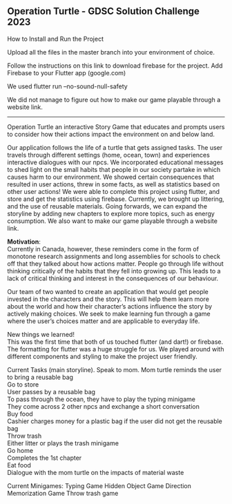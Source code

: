 ## Operation Turtle - GDSC Solution Challenge 2023

How to Install and Run the Project

Upload all the files in the master branch into your environment of choice.

Follow the instructions on this link to download firebase for the project.
Add Firebase to your Flutter app (google.com)

We used flutter run –no-sound-null-safety

We did not manage to figure out how to make our game playable through a website link.

--------------------------------------------------------------------

Operation Turtle an interactive Story Game that educates and prompts users to consider how their actions impact the environment on and below land.

Our application follows the life of a turtle that gets assigned tasks. The user travels through different settings (home, ocean, town) and experiences interactive dialogues with our npcs. We incorporated educational messages to shed light on the small habits that people in our society partake in which causes harm to our environment. We showed certain consequences that resulted in user actions, threw in some facts, as well as statistics based on other user actions! We were able to complete this project using flutter, and store and get the statistics using firebase. Currently, we brought up littering, and the use of reusable materials. Going forwards, we can expand the storyline by adding new chapters to explore more topics, such as energy consumption. We also want to make our game playable through a website link.


**Motivation**:  
Currently in Canada, however, these reminders come in the form of monotone research assignments and long assemblies for schools to check off that they talked about how actions matter. People go through life without thinking critically of the habits that they fell into growing up. This leads to a lack of critical thinking and interest in the consequences of our behaviour. 

Our team of two wanted to create an application that would get people invested in the characters and the story. This will help them learn more about the world and how their character’s actions influence the story by actively making choices. We seek to make learning fun through a game where the user’s choices matter and are applicable to everyday life. 

New things we learned!  
This was the first time that both of us touched flutter (and dart!) or firebase. The formatting for flutter was a huge struggle for us. We played around with different components and styling to make the project user friendly. 

Current Tasks (main storyline). 
Speak to mom. 
Mom turtle reminds the user to bring a reusable bag  
Go to store   
User passes by a reusable bag   
To pass through the ocean, they have to play the typing minigame  
They come across 2 other npcs and exchange a short conversation  
Buy food  
Cashier charges money for a plastic bag if the user did not get the reusable bag  
Throw trash  
Either litter or plays the trash minigame  
Go home  
Completes the 1st chapter  
Eat food  
Dialogue with the mom turtle on the impacts of material waste  

Current Minigames:
Typing Game
Hidden Object Game
Direction Memorization Game
Throw trash game


